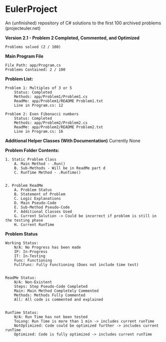 # EulerProject
An (unfinished) repository of C# solutions to the first 100 archived problems (projecteuler.net)

**Version 2.1 - Problem 2 Completed, Commented, and Optimized**

    Problems solved (2 / 100)

**Main Program File**

    File Path: app/Program.cs
    Problems Contained: 2 / 100


**Problem List:**

    Problem 1: Multiples of 3 or 5
        Status: Completed
        Methods: app/Problem1/Problem1.cs
        ReadMe: app/Problem1/README Problem1.txt  
        Line in Program.cs: 12
        
    Problem 2: Even Fibonacci numbers
        Status: Completed
        Methods: app/Problem2/Problem2.cs
        ReadMe: app/Problem2/README Problem2.txt
        Line in Program.cs: 16


 **Additional Helper Classes (With Documentation)**
    Currently None

**Problem Folder Contents:**

    1. Static Problem Class
        A. Main Method - .Run()
        B. Sub-Methods - Will be in ReadMe part d
        C. RunTime Method - .RunTime()


    2. Problem ReadMe
        A. Problem Status
        B. Statement of Problem
        C. Logic Explanations
        D. Main Pseudo-Code
        E. Sub-Method Pseudo-Code
        F. Additional Classes Used
        G. Current Solution -> Could be incorrect if problem is still in the testing phase
        H. Current RunTime


**Problem Status**   

    Working Status:
        N/A: No Progress has been made
        IP: In-Progress
        IT: In-Testing
        Func: Functioning
        FullFunc: Fully Functioning (Does not include time test)


    ReadMe Status:
        N/A: Non-Existent
        Steps: Step Pseudo-Code Completed
        Main: Main Method Completely Commented
        Methods: Methods Fully Commented
        All: All code is commented and explained


    RunTime Status:
        N/A: Run Time has not been tested
        ToLong: Run Time is more than 1 min -> includes current runTime
        NotOptimized: Code could be optimized further -> includes current runTime
        Optimized: Code is fully optimized -> includes current runTime


